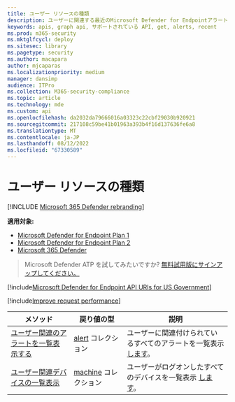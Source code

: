 ```yaml
---
title: ユーザー リソースの種類
description: ユーザーに関連する最近のMicrosoft Defender for Endpointアラートを取得します。
keywords: apis, graph api, サポートされている API, get, alerts, recent
ms.prod: m365-security
ms.mktglfcycl: deploy
ms.sitesec: library
ms.pagetype: security
ms.author: macapara
author: mjcaparas
ms.localizationpriority: medium
manager: dansimp
audience: ITPro
ms.collection: M365-security-compliance
ms.topic: article
ms.technology: mde
ms.custom: api
ms.openlocfilehash: da2032da79666016a03323c22cbf29030b920921
ms.sourcegitcommit: 217108c59be41b01963a393b4f16d137636fe6a8
ms.translationtype: MT
ms.contentlocale: ja-JP
ms.lasthandoff: 08/12/2022
ms.locfileid: "67330589"
---
```

# <a name="user-resource-type"></a>ユーザー リソースの種類

[!INCLUDE [Microsoft 365 Defender rebranding](../../includes/microsoft-defender.md)]

**適用対象:**
- [Microsoft Defender for Endpoint Plan 1](https://go.microsoft.com/fwlink/?linkid=2154037)
- [Microsoft Defender for Endpoint Plan 2](https://go.microsoft.com/fwlink/?linkid=2154037)
- [Microsoft 365 Defender](https://go.microsoft.com/fwlink/?linkid=2118804)

> Microsoft Defender ATP を試してみたいですか? [無料試用版にサインアップしてください。](https://signup.microsoft.com/create-account/signup?products=7f379fee-c4f9-4278-b0a1-e4c8c2fcdf7e&ru=https://aka.ms/MDEp2OpenTrial?ocid=docs-wdatp-exposedapis-abovefoldlink)

[!include[Microsoft Defender for Endpoint API URIs for US Government](../../includes/microsoft-defender-api-usgov.md)]

[!include[Improve request performance](../../includes/improve-request-performance.md)]

メソッド|戻り値の型|説明
---|---|---
[ユーザー関連のアラートを一覧表示する](get-user-related-alerts.md)|[alert](alerts.md) コレクション|ユーザーに関連付けられているすべてのアラートを一覧表示 [します](user.md)。
[ユーザー関連デバイスの一覧表示](get-user-related-machines.md)|[machine](machine.md) コレクション|ユーザーがログオンしたすべてのデバイスを一覧表示 [します](user.md)。
